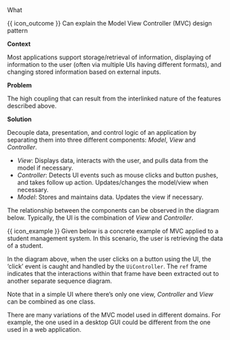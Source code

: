 <span id="title">What</span>

<span id="prereqs"></span>

<span id="outcomes">{{ icon_outcome }} Can explain the Model View Controller (MVC) design pattern</span>

<div id="body">

**Context**

Most applications support storage/retrieval of information, displaying of information to the user (often via multiple UIs having different formats), and changing stored information based on external inputs.

**Problem**

The high coupling that can result from the interlinked nature of the features described above.

**Solution**

Decouple data, presentation, and control logic of an application by separating them into three different components: _Model_, _View_ and _Controller_.

* _View_: Displays data, interacts with the user, and pulls data from the model if necessary.
* _Controller_: Detects UI events such as mouse clicks and button pushes, and takes follow up action. Updates/changes the model/view when necessary.
* _Model_: Stores and maintains data. Updates the view if necessary.

The relationship between the components can be observed in the diagram below. Typically, the UI is the combination of _View_ and _Controller_.

<pic src="{{baseUrl}}/designPatterns/modelViewController/what/images/classDiagram.png" width="400" />
<p/>

<box>

{{ icon_example }} Given below is a concrete example of MVC applied to a student management system. In this scenario, the user is retrieving the data of a student.

<pic src="{{baseUrl}}/designPatterns/modelViewController/what/images/sequenceDiagram.png" width="500" />
<p/>

In the diagram above, when the user clicks on a button using the UI, the ‘click’ event is caught and handled by the `UiController`. The `ref` frame indicates that the interactions within that frame have been extracted out to another separate sequence diagram.

</box>

Note that in a simple UI where there’s only one view, _Controller_ and _View_ can be combined as one class.

There are many variations of the MVC model used in different domains. For example, the one used in a desktop GUI could be different from the one used in a web application.

</div>

<div id="extras">
</div>
